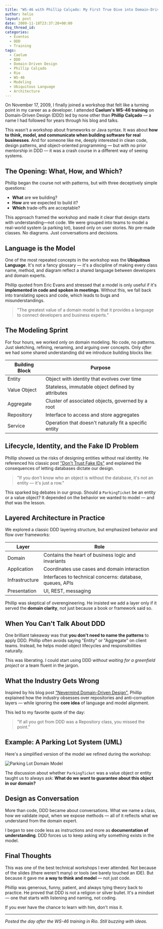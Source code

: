 ```yaml
---
title: "WS-46 with Phillip Calçado: My First True Dive into Domain-Driven Design"
author: helio
layout: post
date: 2009-11-18T23:37:20+00:00
dsq_thread_id:
categories:
  - Eventos
  - DDD
  - Training
tags:
  - Caelum
  - DDD
  - Domain-Driven Design
  - Phillip Calçado
  - Rio
  - WS-46
  - Modeling
  - Ubiquitous Language
  - Architecture
---
```


On November 17, 2009, I finally joined a workshop that felt like a turning point in my career as a developer. I attended **Caelum's WS-46 training** on Domain-Driven Design (DDD) led by none other than **Phillip Calçado** — a name I had followed for years through his blog and talks.

This wasn't a workshop about frameworks or Java syntax. It was about **how to think, model, and communicate when building software for real businesses**. And for someone like me, deeply interested in clean code, design patterns, and object-oriented programming — but with no prior mentorship in DDD — it was a crash course in a different way of seeing systems.

## The Opening: What, How, and Which?

Phillip began the course not with patterns, but with three deceptively simple questions:

- **What** are we building?
- **How** are we expected to build it?
- **Which** trade-offs are acceptable?

This approach framed the workshop and made it clear that design starts with understanding—not code. We were grouped into teams to model a real-world system (a parking lot), based only on user stories. No pre-made classes. No diagrams. Just conversations and decisions.

## Language is the Model

One of the most repeated concepts in the workshop was the **Ubiquitous Language**. It's not a fancy glossary — it's a discipline of making every class name, method, and diagram reflect a shared language between developers and domain experts.

Phillip quoted from Eric Evans and stressed that a model is only useful if it's **implemented in code and spoken in meetings**. Without this, we fall back into translating specs and code, which leads to bugs and misunderstandings.

> "The greatest value of a domain model is that it provides a language to connect developers and business experts."

## The Modeling Sprint

For four hours, we worked only on domain modeling. No code, no patterns. Just sketching, refining, renaming, and arguing over concepts. Only _after_ we had some shared understanding did we introduce building blocks like:

| Building Block | Purpose                                                |
| -------------- | ------------------------------------------------------ |
| Entity         | Object with identity that evolves over time            |
| Value Object   | Stateless, immutable object defined by attributes      |
| Aggregate      | Cluster of associated objects, governed by a root      |
| Repository     | Interface to access and store aggregates               |
| Service        | Operation that doesn't naturally fit a specific entity |

## Lifecycle, Identity, and the Fake ID Problem

Phillip showed us the risks of designing entities without real identity. He referenced his classic post ["Don't Trust Fake IDs"](http://philcalcado.com/2009/10/12/dont-trust-fake-ids/) and explained the consequences of letting databases dictate our design.

> "If you don't know who an object is without the database, it's not an entity — it's just a row."

This sparked big debates in our group. Should a `ParkingTicket` be an entity or a value object? It depended on the behavior we wanted to model — and _that_ was the lesson.

## Layered Architecture in Practice

We explored a classic DDD layering structure, but emphasized behavior and flow over frameworks:

| Layer          | Role                                                     |
| -------------- | -------------------------------------------------------- |
| Domain         | Contains the heart of business logic and invariants      |
| Application    | Coordinates use cases and domain interaction             |
| Infrastructure | Interfaces to technical concerns: database, queues, APIs |
| Presentation   | UI, REST, messaging                                      |

Phillip was skeptical of overengineering. He insisted we add a layer only if it served the **domain clarity**, not just because a book or framework said so.

## When You Can't Talk About DDD

One brilliant takeaway was that **you don't need to name the patterns** to apply DDD. Phillip often avoids saying "Entity" or "Aggregate" on client teams. Instead, he helps model object lifecycles and responsibilities naturally.

This was liberating. I could start using DDD _without waiting for a greenfield project_ or a team fluent in the jargon.

## What the Industry Gets Wrong

Inspired by his blog post ["Nevermind Domain-Driven Design"](https://philcalcado.com/2010/03/22/nevermind_domain_driven_design.html), Phillip explained how the industry obsesses over repositories and anti-corruption layers — while ignoring the **core idea** of language and model alignment.

This led to my favorite quote of the day:

> "If all you got from DDD was a Repository class, you missed the point."

## Example: A Parking Lot System (UML)

Here's a simplified version of the model we refined during the workshop:

![Parking Lot Domain Model](https://yuml.me/diagram/scruffy/class/[ParkingLot]1-*%3E[Slot],[Slot]0..1-%3E[Vehicle],[ParkingTicket]^-[ValueObject],[Customer]1-*%3E[ParkingTicket])

The discussion about whether `ParkingTicket` was a value object or entity taught us to always ask: **What do we want to guarantee about this object in our domain?**

## Design as Conversation

More than code, DDD became about conversations. What we name a class, how we validate input, when we expose methods — all of it reflects what we understand from the domain expert.

I began to see code less as instructions and more as **documentation of understanding**. DDD forces us to keep asking _why_ something exists in the model.

## Final Thoughts

This was one of the best technical workshops I ever attended. Not because of the slides (there weren't many) or tools (we barely touched an IDE). But because it gave me **a way to think and model** — not just code.

Phillip was generous, funny, patient, and always tying theory back to practice. He proved that DDD is not a religion or silver bullet. It's a mindset — one that starts with listening and naming, not coding.

If you ever have the chance to learn with him, don't miss it.

---

_Posted the day after the WS-46 training in Rio. Still buzzing with ideas._
